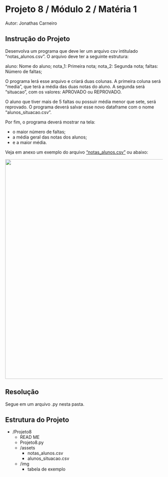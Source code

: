 # Projeto 8 / Módulo 2 / Matéria 1

Autor: Jonathas Carneiro

## Instrução do Projeto

Desenvolva um programa que deve ler um arquivo csv intitulado “notas_alunos.csv”. O arquivo deve ter a seguinte estrutura:

aluno: Nome do aluno;
nota_1: Primeira nota;
nota_2: Segunda nota;
faltas: Número de faltas;

O programa lerá esse arquivo e criará duas colunas. A primeira coluna será “media”, que terá a média das duas notas do aluno. A segunda será “situacao”, com os valores: APROVADO ou REPROVADO.

O aluno que tiver mais de 5 faltas ou possuir média menor que sete, será reprovado. O programa deverá salvar esse novo dataframe com o nome “alunos_situacao.csv”.

Por fim, o programa deverá mostrar na tela:

- o maior número de faltas;
- a média geral das notas dos alunos;
- e a maior média.

Veja em anexo um exemplo do arquivo <a href="https://drive.google.com/file/d/1DBjw0RuLmmu9D9E15jxnbmX8kkHuyYvO/view">“notas_alunos.csv”</a> ou abaixo:

<img src="https://user-images.githubusercontent.com/97403639/181507058-d950ecc4-a62a-4705-aedc-b92860e28659.png" width="700px">

## Resolução

Segue em um arquivo .py nesta pasta.

## Estrutura do Projeto

- /Projeto8
  - READ ME
  - Projeto8.py
  - /assets
    - notas_alunos.csv
    - alunos_situacao.csv
  - /img
    - tabela de exemplo
